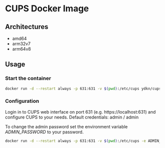 # CUPS Docker Image

## Architectures

- amd64
- arm32v7
- arm64v8

## Usage

### Start the container

```bash
docker run -d --restart always -p 631:631 -v $(pwd):/etc/cups ydkn/cups:latest
```

### Configuration

Login in to CUPS web interface on port 631 (e.g. https://localhost:631) and configure CUPS to your needs.
Default credentials: admin / admin

To change the admin password set the environment variable _ADMIN_PASSWORD_ to your password.

```bash
docker run -d --restart always -p 631:631 -v $(pwd):/etc/cups -e ADMIN_PASSWORD=mySecretPassword ydkn/cups:latest
```

